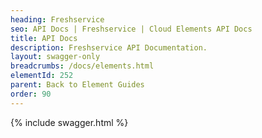 ```yaml
---
heading: Freshservice
seo: API Docs | Freshservice | Cloud Elements API Docs
title: API Docs
description: Freshservice API Documentation.
layout: swagger-only
breadcrumbs: /docs/elements.html
elementId: 252
parent: Back to Element Guides
order: 90
---
```


{% include swagger.html %}
